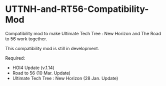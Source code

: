 # UTTNH-and-RT56-Compatibility-Mod 
 
Compatibility mod to make Ultimate Tech Tree : New Horizon and The Road to 56 work together.

This compatibility mod is still in development.

Required:
- HOI4 Update (v.1.14)
- Road to 56 (10 Mar. Update)
- Ultimate Tech Tree : New Horizon (28 Jan. Update)
